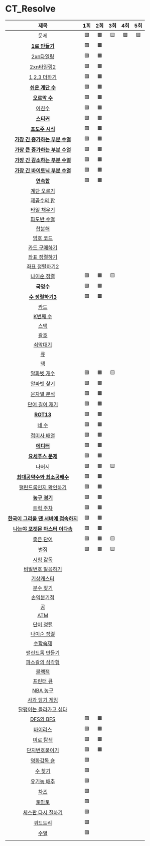 # CT_Resolve

| 제목 | 1회 | 2회 | 3회 | 4회 | 5회 |
| :-: | :-: | :-: | :-: | :-: | :-: |
| 문제 | 🟥 | 🟧 | 🟨 | 🟩 | 🟦 |
| [**1로 만들기**](https://www.acmicpc.net/problem/1463) | 🟥 | 🟧 |
| [2xn타일링](https://www.acmicpc.net/problem/11726) | 🟥 | 🟧 |
| [2xn타일링2](https://www.acmicpc.net/problem/11727) | 🟥 | 🟧 |
| [1,2,3 더하기](https://www.acmicpc.net/problem/9095) | 🟥 | 🟧 |
| [**쉬운 계단 수**](https://www.acmicpc.net/problem/10844) | 🟥 | 🟧 |
| [**오르막 수**](https://www.acmicpc.net/problem/11057) | 🟥 | 🟧 |
| [이친수](https://www.acmicpc.net/problem/2193) | 🟥 | 🟧 |
| [**스티커**](https://www.acmicpc.net/problem/9465) | 🟥 | 🟧 |
| [**포도주 시식**](https://www.acmicpc.net/problem/2156) | 🟥 | 🟧 |
| [**가장 긴 증가하는 부분 수열**](https://www.acmicpc.net/problem/11053) | 🟥 | 🟧 |
| [**가장 큰 증가하는 부분 수열**](https://www.acmicpc.net/problem/11055) | 🟥 | 🟧 |
| [**가장 긴 감소하는 부분 수열**](https://www.acmicpc.net/problem/11722) | 🟥 | 🟧 |
| [**가장 긴 바이토닉 부분 수열**](https://www.acmicpc.net/problem/11054) | 🟥 | 🟧 |
| [**연속합**](https://www.acmicpc.net/problem/1912) | 🟥 | 🟧 |
| [계단 오르기](https://www.acmicpc.net/problem/2579) |
| [제곱수의 합](https://www.acmicpc.net/problem/1699) |
| [타일 채우기](https://www.acmicpc.net/problem/2133) |
| [파도반 수열](https://www.acmicpc.net/problem/9461) |
| [합분해](https://www.acmicpc.net/problem/2225) |
| [암호 코드](https://www.acmicpc.net/problem/2011) |
| [카드 구매하기](https://www.acmicpc.net/problem/11052) |
| [좌표 정렬하기](https://www.acmicpc.net/problem/11650) |
| [좌표 정렬하기2](https://www.acmicpc.net/problem/11651) |
| [나이순 정렬](https://www.acmicpc.net/problem/10814) | 🟥 | 🟧 | 🟨 |
| [**국영수**](https://www.acmicpc.net/problem/10825) | 🟥 | 🟧 |
| [**수 정렬하기3**](https://www.acmicpc.net/problem/10989) | 🟥 | 🟧 |
| [카드](https://www.acmicpc.net/problem/11652) |
| [K번째 수](https://www.acmicpc.net/problem/11004) |
| [스택](https://www.acmicpc.net/problem/10828) |
| [괄호](https://www.acmicpc.net/problem/9012) |
| [쇠막대기](https://www.acmicpc.net/problem/10799) |
| [큐](https://www.acmicpc.net/problem/10845) |
| [덱](https://www.acmicpc.net/problem/10866) |
| [알파벳 개수](https://www.acmicpc.net/problem/10808) | 🟥 | 🟧 | 🟨 |
| [알파벳 찾기](https://www.acmicpc.net/problem/10809) | 🟥 | 🟧 |
| [문자열 분석](https://www.acmicpc.net/problem/10820) | 🟥 | 🟧 |
| [단어 길이 재기](https://www.acmicpc.net/problem/2743) | 🟥 | 🟧 |
| [**ROT13**](https://www.acmicpc.net/problem/11655) | 🟥 | 🟧 |
| [네 수](https://www.acmicpc.net/problem/10824) | 🟥 | 🟧 |
| [접미사 배열](https://www.acmicpc.net/problem/11656) | 🟥 | 🟧 |
| [**에디터**](https://www.acmicpc.net/problem/1406) | 🟥 | 🟧 |
| [**요세푸스 문제**](https://www.acmicpc.net/problem/1158) | 🟥 | 🟧 |
| [나머지](https://www.acmicpc.net/problem/10430) | 🟥 | 🟧 | 🟨 |
| [**최대공약수와 최소공배수**](https://www.acmicpc.net/problem/2609) | 🟥 | 🟧 |
| [팰린드롬인지 확인하기](https://www.acmicpc.net/problem/10988) | 🟥 | 🟧 |
| [**농구 경기**](https://www.acmicpc.net/problem/1159) | 🟥 | 🟧 |
| [트럭 주차](https://www.acmicpc.net/problem/2979) | 🟥 | 🟧 |
| [**한국이 그리울 땐 서버에 접속하지**](https://www.acmicpc.net/problem/9996) | 🟥 | 🟧 |
| [**나는야 포켓몬 마스터 이다솜**](https://www.acmicpc.net/problem/1620) | 🟥 | 🟧 |
| [좋은 단어](https://www.acmicpc.net/problem/3986) | 🟥 | 🟧 | 🟨 |
| [벌집](https://www.acmicpc.net/problem/2292) | 🟥 | 🟧 | 🟨 |
| [시험 감독](https://www.acmicpc.net/problem/13458) |
| [비밀번호 발음하기](https://www.acmicpc.net/problem/4659) |
| [기상캐스터](https://www.acmicpc.net/problem/10709) |
| [분수 찾기](https://www.acmicpc.net/problem/1193) |
| [손익분기점](https://www.acmicpc.net/problem/1712) |
| [공](https://www.acmicpc.net/problem/1547) |
| [ATM](https://www.acmicpc.net/problem/11399) |
| [단어 정렬](https://www.acmicpc.net/problem/1181) |
| [나이순 정렬](https://www.acmicpc.net/problem/10814) |
| [수학숙제](https://www.acmicpc.net/problem/2870) |
| [팰린드롬 만들기](https://www.acmicpc.net/problem/1213) |
| [파스칼의 삼각형](https://www.acmicpc.net/problem/16395) |
| [블랙잭](https://www.acmicpc.net/problem/2798) |
| [프린터 큐](https://www.acmicpc.net/problem/1966) | 
| [NBA 농구](https://www.acmicpc.net/problem/2852) |
| [사과 담기 게임](https://www.acmicpc.net/problem/2828) | | | |
| [달팽이는 올라가고 싶다](https://www.acmicpc.net/problem/2869) | | | |
| [DFS와 BFS](https://www.acmicpc.net/problem/1260) | 🟥 | 🟧 |
| [바이러스](https://www.acmicpc.net/problem/2606) | 🟥 | 🟧 |
| [미로 탐색](https://www.acmicpc.net/problem/2178) | 🟥 | 🟧 |
| [단지번호붙이기](https://www.acmicpc.net/problem/2667) | 🟥 | 🟧 |
| [영화감독 숌](https://www.acmicpc.net/problem/1436) | 🟥 |
| [수 찾기](https://www.acmicpc.net/problem/1920) | 🟥 |
| [유기농 배추](https://www.acmicpc.net/problem/1012) | 🟥 |
| [차즈](https://www.acmicpc.net/problem/2636) | 🟥 | 
| [토마토](https://www.acmicpc.net/problem/7576) | 🟥 |
| [체스판 다시 칠하기](https://www.acmicpc.net/problem/1018) | 🟥 |
| [쿼드트리](https://www.acmicpc.net/problem/1992) | 🟥 |
| [수열](https://www.acmicpc.net/problem/2559) | 🟥 |
| []() |
